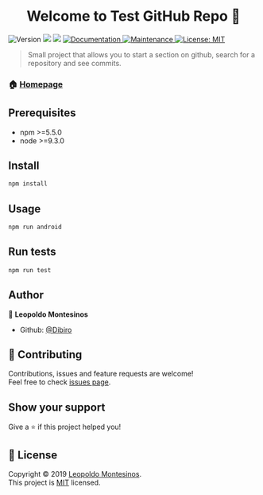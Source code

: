 <h1 align="center">Welcome to Test GitHub Repo 👋</h1>
<p>
  <img alt="Version" src="https://img.shields.io/badge/version-0.1-blue.svg?cacheSeconds=2592000" />
  <img src="https://img.shields.io/badge/npm-%3E%3D5.5.0-blue.svg" />
  <img src="https://img.shields.io/badge/node-%3E%3D9.3.0-blue.svg" />
  <a href="https://github.com/kefranabg/readme-md-generator#readme">
    <img alt="Documentation" src="https://img.shields.io/badge/documentation-yes-brightgreen.svg" target="_blank" />
  </a>
  <a href="https://github.com/kefranabg/readme-md-generator/graphs/commit-activity">
    <img alt="Maintenance" src="https://img.shields.io/badge/Maintained%3F-yes-green.svg" target="_blank" />
  </a>
  <a href="https://github.com/kefranabg/readme-md-generator/blob/master/LICENSE">
    <img alt="License: MIT" src="https://img.shields.io/badge/License-MIT-yellow.svg" target="_blank" />
  </a>
</p>

> Small project that allows you to start a section on github, search for a repository and see commits.


### 🏠 [Homepage](https://github.com/dibiro/test_github_repo)

## Prerequisites

- npm >=5.5.0
- node >=9.3.0

## Install

```sh
npm install
```

## Usage

```sh
npm run android
```

## Run tests

```sh
npm run test
```

## Author

👤 **Leopoldo Montesinos**

* Github: [@Dibiro](https://github.com/Dibiro)

## 🤝 Contributing

Contributions, issues and feature requests are welcome!<br />Feel free to check [issues page](https://github.com/dibiro/test_github_repo/issues).

## Show your support

Give a ⭐️ if this project helped you!

## 📝 License

Copyright © 2019 [Leopoldo Montesinos](https://github.com/Dibiro).<br />
This project is [MIT](https://github.com/dibiro/test_github_repo/LICENSE) licensed.
